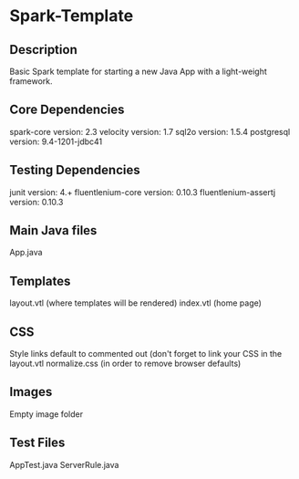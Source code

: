 # Spark-Template

## Description
Basic Spark template for starting a new Java App with a light-weight framework.

## Core Dependencies
spark-core version: 2.3
velocity version: 1.7
sql2o version: 1.5.4
postgresql version: 9.4-1201-jdbc41
## Testing Dependencies
junit version: 4.+
fluentlenium-core version: 0.10.3
fluentlenium-assertj version: 0.10.3

## Main Java files
App.java 

## Templates
layout.vtl (where templates will be rendered)
index.vtl (home page)

## CSS
Style links default to commented out (don't forget to link your CSS in the layout.vtl
normalize.css (in order to remove browser defaults)

## Images
Empty image folder

## Test Files
AppTest.java
ServerRule.java


